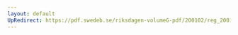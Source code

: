 ```yaml
---
layout: default
UpRedirect: https://pdf.swedeb.se/riksdagen-volumeG-pdf/200102/reg_200102/reg_200102_0048.pdf
---
```

